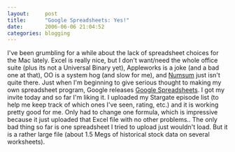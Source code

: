 ```yaml
---
layout:     post
title:      "Google Spreadsheets: Yes!"
date:       2006-06-06 21:04:52
categories: blogging
---
```

I've been grumbling for a while about the lack of spreadsheet choices for the Mac lately. Excel is really nice, but I don't want/need the whole office suite (plus its not a Universal Binary yet), Appleworks is a joke (and a bad one at that), OO is a system hog (and slow for me), and [Numsum](http://numsum.com) just isn't quite there. Just when I'm beginning to give serious thought to making my own spreadsheet program, Google releases [Google Spreadsheets](http://www.google.com/googlespreadsheets/tour1.html). I got my invite today and so far I'm liking it. I uploaded my Stargate episode list (to help me keep track of which ones I've seen, rating, etc.) and it is working pretty good for me. Only had to change one formula, which is impressive because it just uploaded that Excel file with no other problems.. The only bad thing so far is one spreadsheet I tried to upload just wouldn't load. But it is a rather large file (about 1.5 Megs of historical stock data on several worksheets).
